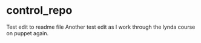 # control_repo

Test edit to readme file
Another test edit as I work through the lynda course on puppet again.
